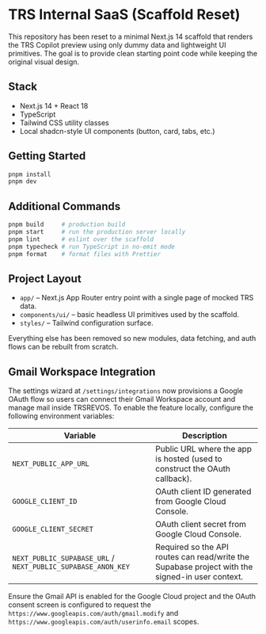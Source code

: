 # TRS Internal SaaS (Scaffold Reset)

This repository has been reset to a minimal Next.js 14 scaffold that renders the TRS Copilot preview using only dummy data and lightweight UI primitives. The goal is to provide clean starting point code while keeping the original visual design.

## Stack
- Next.js 14 + React 18
- TypeScript
- Tailwind CSS utility classes
- Local shadcn-style UI components (button, card, tabs, etc.)

## Getting Started
```bash
pnpm install
pnpm dev
```

## Additional Commands
```bash
pnpm build     # production build
pnpm start     # run the production server locally
pnpm lint      # eslint over the scaffold
pnpm typecheck # run TypeScript in no-emit mode
pnpm format    # format files with Prettier
```

## Project Layout
- `app/` – Next.js App Router entry point with a single page of mocked TRS data.
- `components/ui/` – basic headless UI primitives used by the scaffold.
- `styles/` – Tailwind configuration surface.

Everything else has been removed so new modules, data fetching, and auth flows can be rebuilt from scratch.

## Gmail Workspace Integration

The settings wizard at `/settings/integrations` now provisions a Google OAuth flow so users can connect their Gmail Workspace
account and manage mail inside TRSREVOS. To enable the feature locally, configure the following environment variables:

| Variable | Description |
| --- | --- |
| `NEXT_PUBLIC_APP_URL` | Public URL where the app is hosted (used to construct the OAuth callback). |
| `GOOGLE_CLIENT_ID` | OAuth client ID generated from Google Cloud Console. |
| `GOOGLE_CLIENT_SECRET` | OAuth client secret from Google Cloud Console. |
| `NEXT_PUBLIC_SUPABASE_URL` / `NEXT_PUBLIC_SUPABASE_ANON_KEY` | Required so the API routes can read/write the Supabase project with the signed-in user context. |

Ensure the Gmail API is enabled for the Google Cloud project and the OAuth consent screen is configured to request the
`https://www.googleapis.com/auth/gmail.modify` and `https://www.googleapis.com/auth/userinfo.email` scopes.
